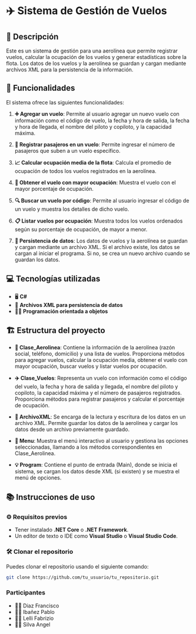# ✈️ Sistema de Gestión de Vuelos

## 📝 Descripción
Este es un sistema de gestión para una aerolínea que permite registrar vuelos, calcular la ocupación de los vuelos y generar estadísticas sobre la flota. Los datos de los vuelos y la aerolínea se guardan y cargan mediante archivos XML para la persistencia de la información.

## 🚀 Funcionalidades
El sistema ofrece las siguientes funcionalidades:

1. **➕ Agregar un vuelo**: Permite al usuario agregar un nuevo vuelo con información como el código de vuelo, la fecha y hora de salida, la fecha y hora de llegada, el nombre del piloto y copiloto, y la capacidad máxima.
   
2. **👥 Registrar pasajeros en un vuelo**: Permite ingresar el número de pasajeros que suben a un vuelo específico.

3. **📈 Calcular ocupación media de la flota**: Calcula el promedio de ocupación de todos los vuelos registrados en la aerolínea.

4. **🏅 Obtener el vuelo con mayor ocupación**: Muestra el vuelo con el mayor porcentaje de ocupación.

5. **🔍 Buscar un vuelo por código**: Permite al usuario ingresar el código de un vuelo y muestra los detalles de dicho vuelo.

6. **📋 Listar vuelos por ocupación**: Muestra todos los vuelos ordenados según su porcentaje de ocupación, de mayor a menor.

7. **💾 Persistencia de datos**: Los datos de vuelos y la aerolínea se guardan y cargan mediante un archivo XML. Si el archivo existe, los datos se cargan al iniciar el programa. Si no, se crea un nuevo archivo cuando se guardan los datos.

## 💻 Tecnologías utilizadas
- 🖥️ **C#**
- 📂 **Archivos XML para persistencia de datos**
- 🧑‍💻 **Programación orientada a objetos**

## 🏗️ Estructura del proyecto

- **🛫 Clase_Aerolinea**: Contiene la información de la aerolínea (razón social, teléfono, domicilio) y una lista de vuelos. Proporciona métodos para agregar vuelos, calcular la ocupación media, obtener el vuelo con mayor ocupación, buscar vuelos y listar vuelos por ocupación.
  
- **✈️ Clase_Vuelos**: Representa un vuelo con información como el código del vuelo, la fecha y hora de salida y llegada, el nombre del piloto y copiloto, la capacidad máxima y el número de pasajeros registrados. Proporciona métodos para registrar pasajeros y calcular el porcentaje de ocupación.

- **📄 ArchivoXML**: Se encarga de la lectura y escritura de los datos en un archivo XML. Permite guardar los datos de la aerolínea y cargar los datos desde un archivo previamente guardado.

- **📑 Menu**: Muestra el menú interactivo al usuario y gestiona las opciones seleccionadas, llamando a los métodos correspondientes en Clase_Aerolinea.

- **💡 Program**: Contiene el punto de entrada (Main), donde se inicia el sistema, se cargan los datos desde XML (si existen) y se muestra el menú de opciones.

## 📚 Instrucciones de uso

### ⚙️ Requisitos previos
- Tener instalado **.NET Core** o **.NET Framework**.
- Un editor de texto o IDE como **Visual Studio** o **Visual Studio Code**.

### 🛠️ Clonar el repositorio
Puedes clonar el repositorio usando el siguiente comando:

```bash
git clone https://github.com/tu_usuario/tu_repositorio.git
```

### Participantes
   - 👦🏾 Diaz Francisco
   - 🧑🏾 Ibañez Pablo
   - 👴🏼 Lelli Fabrizio
   - 🧔🏾 Silva Angel

